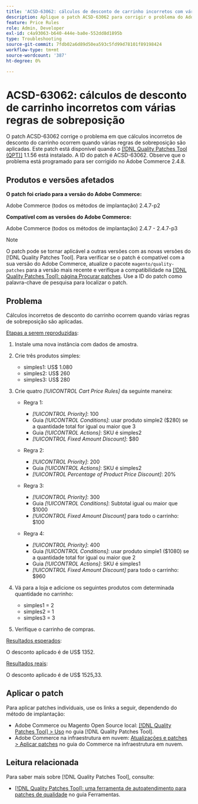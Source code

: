 ```yaml
---
title: 'ACSD-63062: cálculos de desconto de carrinho incorretos com várias regras de sobreposição'
description: Aplique o patch ACSD-63062 para corrigir o problema do Adobe Commerce em que cálculos incorretos de desconto do carrinho ocorrem quando várias regras de sobreposição são aplicadas.
feature: Price Rules
role: Admin, Developer
exl-id: c4a93063-b640-444e-ba0e-552dd8d1895b
type: Troubleshooting
source-git-commit: 7fdb02a6d89d50ea593c5fd99d78101f89198424
workflow-type: tm+mt
source-wordcount: '387'
ht-degree: 0%

---
```


# ACSD-63062: cálculos de desconto de carrinho incorretos com várias regras de sobreposição

O patch ACSD-63062 corrige o problema em que cálculos incorretos de desconto do carrinho ocorrem quando várias regras de sobreposição são aplicadas. Este patch está disponível quando o [[!DNL Quality Patches Tool (QPT)]](/help/tools/quality-patches-tool/quality-patches-tool-to-self-serve-quality-patches.md) 1.1.56 está instalado. A ID do patch é ACSD-63062. Observe que o problema está programado para ser corrigido no Adobe Commerce 2.4.8.

## Produtos e versões afetados

**O patch foi criado para a versão do Adobe Commerce:**

Adobe Commerce (todos os métodos de implantação) 2.4.7-p2

**Compatível com as versões do Adobe Commerce:**

Adobe Commerce (todos os métodos de implantação) 2.4.7 - 2.4.7-p3

>[!NOTE]
>
>O patch pode se tornar aplicável a outras versões com as novas versões do [!DNL Quality Patches Tool]. Para verificar se o patch é compatível com a sua versão do Adobe Commerce, atualize o pacote `magento/quality-patches` para a versão mais recente e verifique a compatibilidade na [[!DNL Quality Patches Tool]: página Procurar patches](https://experienceleague.adobe.com/tools/commerce-quality-patches/index.html?lang=pt-BR). Use a ID do patch como palavra-chave de pesquisa para localizar o patch.

## Problema

Cálculos incorretos de desconto do carrinho ocorrem quando várias regras de sobreposição são aplicadas.

<u>Etapas a serem reproduzidas</u>:

1. Instale uma nova instância com dados de amostra.
1. Crie três produtos simples:

   * simples1: US$ 1.080
   * simples2: US$ 260
   * simples3: US$ 280

1. Crie quatro *[!UICONTROL Cart Price Rules]* da seguinte maneira:

   * Regra 1:

      * *[!UICONTROL Priority]*: 100
      * Guia *[!UICONTROL Conditions]*: usar produto simple2 ($280) se a quantidade total for igual ou maior que 3
      * Guia *[!UICONTROL Actions]*: SKU é simples2
      * *[!UICONTROL Fixed Amount Discount]*: $80

   * Regra 2:

      * *[!UICONTROL Priority]*: 200
      * Guia *[!UICONTROL Actions]*: SKU é simples2
      * *[!UICONTROL Percentage of Product Price Discount]*: 20%

   * Regra 3:

      * *[!UICONTROL Priority]*: 300
      * Guia *[!UICONTROL Conditions]*: Subtotal igual ou maior que $1000
      * *[!UICONTROL Fixed Amount Discount]* para todo o carrinho: $100

   * Regra 4:

      * *[!UICONTROL Priority]*: 400
      * Guia *[!UICONTROL Conditions]*: usar produto simple1 ($1080) se a quantidade total for igual ou maior que 2
      * Guia *[!UICONTROL Actions]*: SKU é simples1
      * *[!UICONTROL Fixed Amount Discount]* para todo o carrinho: $960

1. Vá para a loja e adicione os seguintes produtos com determinada quantidade no carrinho:

   * simples1 = 2
   * simples2 = 1
   * simples3 = 3

1. Verifique o carrinho de compras.

<u>Resultados esperados</u>:

O desconto aplicado é de US$ 1352.

<u>Resultados reais</u>:

O desconto aplicado é de US$ 1525,33.

## Aplicar o patch

Para aplicar patches individuais, use os links a seguir, dependendo do método de implantação:

* Adobe Commerce ou Magento Open Source local: [[!DNL Quality Patches Tool] > Uso](/help/tools/quality-patches-tool/usage.md) no guia [!DNL Quality Patches Tool].
* Adobe Commerce na infraestrutura em nuvem: [Atualizações e patches > Aplicar patches](https://experienceleague.adobe.com/docs/commerce-cloud-service/user-guide/develop/upgrade/apply-patches.html?lang=pt-BR) no guia do Commerce na infraestrutura em nuvem.


## Leitura relacionada

Para saber mais sobre [!DNL Quality Patches Tool], consulte:

* [[!DNL Quality Patches Tool]: uma ferramenta de autoatendimento para patches de qualidade](/help/tools/quality-patches-tool/quality-patches-tool-to-self-serve-quality-patches.md) no guia Ferramentas.

